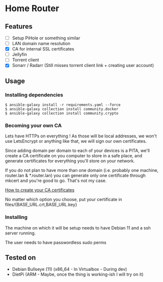 # Home Router

## Features

- [ ] Setup PiHole or something similar
- [ ] LAN domain name resolution
- [x] CA for internal SSL certificates
- [ ] Jellyfin
- [ ] Torrent client
- [x] Sonarr / Radarr (Still misses torrent client link + creating user account)

## Usage

### Installing dependencies
```
$ ansible-galaxy install -r requirements.yaml --force
$ ansible-galaxy collection install community.docker
$ ansible-galaxy collection install community.crypto
```

### Becoming your own CA

Lets have HTTPs on everything ! As those will be local addresses, we won't use LetsEncrypt or anything like that, we will sign our own certificates.

Since adding domain per domain to each of your devices is a PITA, we'll create a CA certificate on you computer to store in a safe place, and generate certificates for everything you'll store on your network.

If you do not plan to have more than one domain (i.e. probably one machine, router.lan & *.router.lan) you can generate only one certificate through mkcert and you're good to go. That's not my case.

[How to create your CA certificates](/be-your-own-ca.md)

No matter which option you choose, put your certificate in files/{BASE_URL.crt,BASE_URL.key}

### Installing

The machine on which it will be setup needs to have Debian 11 and a ssh server running.

The user needs to have passwordless sudo perms

## Tested on

- Debian Bullseye (11) (x86_64 - In Virtualbox - During dev)
- DietPi (ARM - Maybe, once the thing is working-ish I will try on it)
